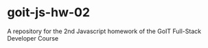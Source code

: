 # goit-js-hw-02
A repository for the 2nd Javascript homework of the GoIT Full-Stack Developer Course
